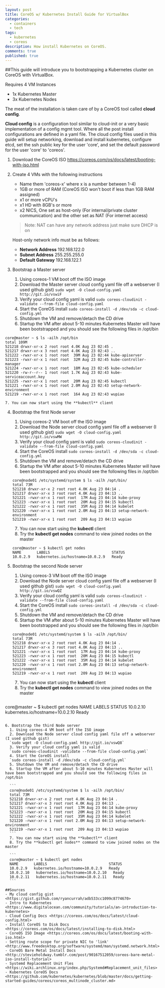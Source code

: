 ```yaml
---
layout: post
title: CoreOS w/ Kubernetes Install Guide for VirtualBox
categories: 
  - containers
  - tech
tags: 
  - kubernetes
  - coreos
description: How install Kubernetes on CoreOS.
comments: true
published: true
---
```



##This guide will introduce you to bootstrapping a Kubernetes cluster on CoreOS with VirtualBox.
 
Requires 4 VM Instances

- 1x Kubernetes Master
- 3x Kubernetes Nodes

The meat of the installation is taken care of by a CoreOS tool called **cloud config**.

**Cloud config** is a configuration tool similar to cloud-init or a very basic implementation of a config mgmt tool.  Where all the post install configurations are defined in a yaml file. The cloud config files used in this guide will setup networking, download and install kubernetes, configure etcd, set the ssh public key for the user 'core', and set the default password for the user 'core' to 'coreos'.

1. Download the CoreOS ISO <https://coreos.com/os/docs/latest/booting-with-iso.html>
 
2. Create 4 VMs with the following instructions

	- Name them 'coreos-x' where x is a number between 1-4)
	- 1GB or more of RAM (CoreOS ISO won't boot if less than 1GB RAM assigned)
	- x1 or more vCPU's
	- x1 HD with 8GB's or more
	- x2 NICS, One set as host-only (For internal/private cluster communication) and the other set as NAT (For internet access)

	> Note: 
	> NAT can have any network address just make sure DHCP is on

	Host-only network info must be as follows:
	
	- **Network Address** 192.168.122.0
	- **Subnet Address** 255.255.255.0
	- **Default Gateway** 192.168.122.1

3. Bootstrap a Master server

	1. Using coreos-1 VM boot off the ISO image
	2. Download the Master server cloud config yaml file off a webserver (I used github gist)
	`sudo wget -O cloud-config.yaml http://git.io/vswiF`
	3. Verify your cloud config yaml is valid
	`sudo coreos-cloudinit -validate --from-file cloud-config.yaml`
	4. Start the CoreOS install
	`sudo coreos-install -d /dev/sda -c cloud-config.yml`
	5. Shutdown the VM and remove/detach the CD drive
    6. Startup the VM after about 5-10 minutes Kubernetes Master will have been bootstrapped and you should see the following files in /opt/bin

  ~~~shell
  core@master ~ $ ls -ailh /opt/bin
  total 109M
  521218 drwxr-xr-x 2 root root 4.0K Aug 23 02:45 .
  521217 drwxr-xr-x 3 root root 4.0K Aug 23 02:43 ..
  521222 -rwxr-xr-x 1 root root  39M Aug 23 02:44 kube-apiserver
  521223 -rwxr-xr-x 1 root root  32M Aug 23 02:45 kube-controller-manager
  521224 -rwxr-xr-x 1 root root  18M Aug 23 02:45 kube-scheduler
  521220 -rw-r--r-- 1 root root 1.7K Aug 23 02:43 kube-serviceaccount.key
  521225 -rwxr-xr-x 1 root root  20M Aug 23 02:45 kubectl
  521221 -rwxr-xr-x 1 root root 2.0M Aug 23 02:43 setup-network-environment
  521219 -rwxr-xr-x 1 root root  164 Aug 23 02:43 wupiao
  ~~~

	7. You can now start using the **kubectl** client

4. Bootstrap the first Node server
    1. Using coreos-2 VM boot off the ISO image
	2. Download the Node server cloud config yaml file off a webserver (I used github gist)
	`sudo wget -O cloud-config.yaml http://git.io/vswMW`
	3. Verify your cloud config yaml is valid
	`sudo coreos-cloudinit -validate --from-file cloud-config.yaml`
	4. Start the CoreOS install
	`sudo coreos-install -d /dev/sda -c cloud-config.yml`
	5. Shutdown the VM and remove/detach the CD drive
	6. Startup the VM after about 5-10 minutes Kubernetes Master will have been bootstrapped and you should see the following files in /opt/bin
	
    ```shell
    core@node01 /etc/systemd/system $ ls -ailh /opt/bin/
    total 73M
    521218 drwxr-xr-x 2 root root 4.0K Aug 23 04:14 .
    521217 drwxr-xr-x 3 root root 4.0K Aug 23 04:13 ..
    521221 -rwxr-xr-x 1 root root  17M Aug 23 04:14 kube-proxy
    521223 -rwxr-xr-x 1 root root  20M Aug 23 04:15 kubectl
    521222 -rwxr-xr-x 1 root root  35M Aug 23 04:14 kubelet
    521220 -rwxr-xr-x 1 root root 2.0M Aug 23 04:13 setup-network-environment
    521219 -rwxr-xr-x 1 root root  209 Aug 23 04:13 wupiao
    ```

    7. You can now start using the **kubectl** client
    8. Try the **kubectl get nodes** command to view joined nodes on the master

	```
    core@master ~ $ kubectl get nodes
    NAME       LABELS                            STATUS
    10.0.2.9   kubernetes.io/hostname=10.0.2.9   Ready
    ```
 
5. Bootstrap the second Node server
    1. Using coreos-3 VM boot off the ISO image
    2. Download the Node server cloud config yaml file off a webserver (I used github gist)
    `sudo wget -O cloud-config.yaml http://git.io/vswQZ`
	3. Verify your cloud config yaml is valid
	`sudo coreos-cloudinit -validate --from-file cloud-config.yaml`
	4. Start the CoreOS install
	`sudo coreos-install -d /dev/sda -c cloud-config.yml`
	5. Shutdown the VM and remove/detach the CD drive
	6. Startup the VM after about 5-10 minutes Kubernetes Master will have been bootstrapped and you should see the following files in /opt/bin
	```
    core@node01 /etc/systemd/system $ ls -ailh /opt/bin/
    total 73M
    521218 drwxr-xr-x 2 root root 4.0K Aug 23 04:14 .
    521217 drwxr-xr-x 3 root root 4.0K Aug 23 04:13 ..
    521221 -rwxr-xr-x 1 root root  17M Aug 23 04:14 kube-proxy
    521223 -rwxr-xr-x 1 root root  20M Aug 23 04:15 kubectl
    521222 -rwxr-xr-x 1 root root  35M Aug 23 04:14 kubelet
    521220 -rwxr-xr-x 1 root root 2.0M Aug 23 04:13 setup-network-environment
    521219 -rwxr-xr-x 1 root root  209 Aug 23 04:13 wupiao
   ```
   7. You can now start using the **kubectl** client
   8. Try the **kubectl get nodes** command to view joined nodes on the master
   ```
  core@master ~ $ kubectl get nodes
  NAME       LABELS                            STATUS
  10.0.2.10   kubernetes.io/hostname=10.0.2.10   Ready
  ```

6. Bootstrap the third Node server
	1. Using coreos-4 VM boot off the ISO image
	2. Download the Node server cloud config yaml file off a webserver (I used github gist)
	`sudo wget -O cloud-config.yaml http://git.io/vswQ8`
	3. Verify your cloud config yaml is valid
	`sudo coreos-cloudinit -validate --from-file cloud-config.yaml`
	4. Start the CoreOS install
	`sudo coreos-install -d /dev/sda -c cloud-config.yml`
	5. Shutdown the VM and remove/detach the CD drive
	6. Startup the VM after about 5-10 minutes Kubernetes Master will have been bootstrapped and you should see the following files in /opt/bin

	```
    core@node01 /etc/systemd/system $ ls -ailh /opt/bin/
    total 73M
    521218 drwxr-xr-x 2 root root 4.0K Aug 23 04:14 .
    521217 drwxr-xr-x 3 root root 4.0K Aug 23 04:13 ..
    521221 -rwxr-xr-x 1 root root  17M Aug 23 04:14 kube-proxy
    521223 -rwxr-xr-x 1 root root  20M Aug 23 04:15 kubectl
    521222 -rwxr-xr-x 1 root root  35M Aug 23 04:14 kubelet
    521220 -rwxr-xr-x 1 root root 2.0M Aug 23 04:13 setup-network-environment
    521219 -rwxr-xr-x 1 root root  209 Aug 23 04:13 wupiao
	```
	7. You can now start using the **kubectl** client
	8. Try the **kubectl get nodes** command to view joined nodes on the master         

	```	
	core@master ~ $ kubectl get nodes
    NAME       LABELS                            STATUS
    10.0.2.9   kubernetes.io/hostname=10.0.2.9   Ready
    10.0.2.10   kubernetes.io/hostname=10.0.2.10   Ready
    10.0.2.11   kubernetes.io/hostname=10.0.2.11   Ready
	```

##Sources
- My cloud config gist <https://gist.github.com/ryancurrah/adb533cc1099c8774670>
- Intro to Kubernetes <https://www.digitalocean.com/community/tutorials/an-introduction-to-kubernetes>
- Cloud Config Docs <https://coreos.com/os/docs/latest/cloud-config.html>
- Install CoreOS to Disk Docs <https://coreos.com/os/docs/latest/installing-to-disk.html>
- CoreOS ISO Image <https://coreos.com/os/docs/latest/booting-with-iso.html>
- Setting route scope for private NIC to 'link' <http://www.freedesktop.org/software/systemd/man/systemd.network.html>
- CoreOS Bare Metal Install Docs <http://stevieholdway.tumblr.com/post/90167512059/coreos-bare-metal-iso-install-tutorial>
- Systemd Replacement Unit Fles <https://wiki.archlinux.org/index.php/Systemd#Replacement_unit_files>
- Kubernetes CoreOS Docs <https://github.com/kubernetes/kubernetes/blob/master/docs/getting-started-guides/coreos/coreos_multinode_cluster.md>
